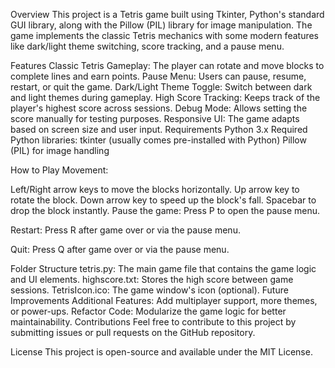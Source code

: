 Overview
This project is a Tetris game built using Tkinter, Python's standard GUI library, along with the Pillow (PIL) library for image manipulation. The game implements the classic Tetris mechanics with some modern features like dark/light theme switching, score tracking, and a pause menu.

Features
Classic Tetris Gameplay: The player can rotate and move blocks to complete lines and earn points.
Pause Menu: Users can pause, resume, restart, or quit the game.
Dark/Light Theme Toggle: Switch between dark and light themes during gameplay.
High Score Tracking: Keeps track of the player's highest score across sessions.
Debug Mode: Allows setting the score manually for testing purposes.
Responsive UI: The game adapts based on screen size and user input.
Requirements
Python 3.x
Required Python libraries:
tkinter (usually comes pre-installed with Python)
Pillow (PIL) for image handling

How to Play
Movement:

Left/Right arrow keys to move the blocks horizontally.
Up arrow key to rotate the block.
Down arrow key to speed up the block's fall.
Spacebar to drop the block instantly.
Pause the game: Press P to open the pause menu.

Restart: Press R after game over or via the pause menu.

Quit: Press Q after game over or via the pause menu.

Folder Structure
tetris.py: The main game file that contains the game logic and UI elements.
highscore.txt: Stores the high score between game sessions.
TetrisIcon.ico: The game window's icon (optional).
Future Improvements
Additional Features: Add multiplayer support, more themes, or power-ups.
Refactor Code: Modularize the game logic for better maintainability.
Contributions
Feel free to contribute to this project by submitting issues or pull requests on the GitHub repository.

License
This project is open-source and available under the MIT License.
